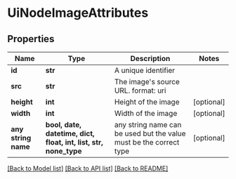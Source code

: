 # UiNodeImageAttributes


## Properties
Name | Type | Description | Notes
------------ | ------------- | ------------- | -------------
**id** | **str** | A unique identifier | 
**src** | **str** | The image&#39;s source URL.  format: uri | 
**height** | **int** | Height of the image | [optional] 
**width** | **int** | Width of the image | [optional] 
**any string name** | **bool, date, datetime, dict, float, int, list, str, none_type** | any string name can be used but the value must be the correct type | [optional]

[[Back to Model list]](../README.md#documentation-for-models) [[Back to API list]](../README.md#documentation-for-api-endpoints) [[Back to README]](../README.md)


